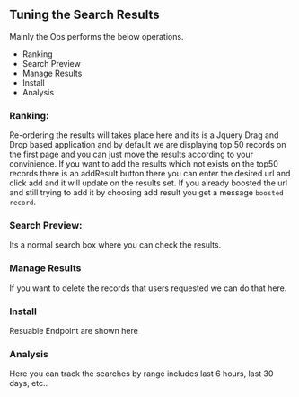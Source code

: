 ## Tuning the Search Results

Mainly the Ops performs the below operations. 
- Ranking
- Search Preview
- Manage Results
- Install 
- Analysis

### Ranking:

Re-ordering the results will takes place here and its is a Jquery Drag and Drop based application and by default we are displaying top 50 records on the first page and you can just move the results according to your convinience.  If you want to add the results which not exists on the top50 records there is an addResult button there you can enter the desired url and click add and it will update on the results set. If you already boosted the url and still trying to add it by choosing add result you get a message `boosted record`.
   
### Search Preview:

Its a normal search box where you can check the results. 

### Manage Results

If you want to delete the records that users requested we can do that here.

### Install

Resuable Endpoint are shown here


### Analysis

Here you can track the searches by range includes last 6 hours, last 30 days, etc.. 


